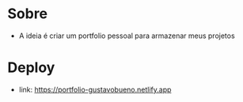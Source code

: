 # Sobre
- A ideia é criar um portfolio pessoal para armazenar meus projetos

# Deploy
- link: https://portfolio-gustavobueno.netlify.app
